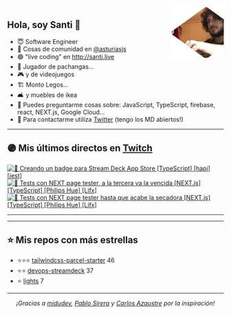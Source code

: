 <img height="120" align="right" src="./.github/avatar.png" />

## Hola, soy Santi 🚀

- 😇 Software Engineer
- 📅 Cosas de comunidad en [@asturiasjs](https://twitter.com/asturiasjs)
- 🟣 "live coding" en http://santi.live 
- 🏀 Jugador de pachangas...
- 🎮 y de videojuegos 
- 🏗 Monto Legos...
- 🛋 y muebles de ikea 
- 🤔 Puedes preguntarme cosas sobre: JavaScript, TypeScript, firebase, react, NEXT.js, Google Cloud...
- 📝 Para contactarme utiliza [Twitter](https://twitter.com/SantiMA10) (tengo los MD abiertos!)

---

## 🟣 Mis últimos directos en [Twitch](http://santi.live)

<a href='https://www.twitch.tv/videos/998181257' target='_blank'>
<img width='30%' src='https://static-cdn.jtvnw.net/cf_vods/d2nvs31859zcd8/4d0ffd903a5f9629080c_santima10_42407961630_1619204087/thumb/thumb0-320x180.jpg' alt='🚩 Creando un badge para Stream Deck App Store [TypeScript] [hapi] [jest] ' />
</a><a href='https://www.twitch.tv/videos/991013095' target='_blank'>
<img width='30%' src='https://static-cdn.jtvnw.net/cf_vods/dgeft87wbj63p/4758014b22686ec463a0_santima10_41797515932_1618680336/thumb/thumb0-320x180.jpg' alt='🧪 Tests con NEXT page tester, a la tercera va la vencida [NEXT.js] [TypeScript] [Philips Hue] [Lifx]' />
</a><a href='https://www.twitch.tv/videos/990647476' target='_blank'>
<img width='30%' src='https://static-cdn.jtvnw.net/cf_vods/dgeft87wbj63p/5b096cbe9670e7076708_santima10_41793501196_1618651448/thumb/thumb0-320x180.jpg' alt='🧪 Tests con NEXT page tester hasta que acabe la secadora [NEXT.js] [TypeScript] [Philips Hue] [Lifx]' />
</a>

---

---

## ⭐️ Mis repos con más estrellas

- ⭐️⭐️⭐️ [tailwindcss-parcel-starter](https://github.com/SantiMA10/tailwindcss-parcel-starter) 46
- ⭐️⭐️ [devops-streamdeck](https://github.com/SantiMA10/devops-streamdeck) 37
- ⭐️ [lights](https://github.com/streamdevs/lights) 7

---

<p align="center">
<i>¡Gracias a <a href="https://github.com/midudev" target="_blank"> midudev</a>, <a href="https://github.com/pablosirera" taget="_blank">Pablo Sirera</a> y <a href="https://github.com/carlosazaustre" target="_blank">Carlos Azaustre</a> por la inspiración!</i>
</p>
